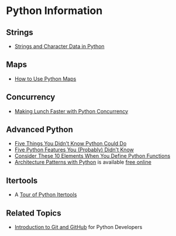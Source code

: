 # Python Information

## Strings

- [Strings and Character Data in Python](https://realpython.com/python-strings/)

## Maps

- [How to Use Python Maps](https://pythonmachinelearning.pro/python-map-tutorial/)

## Concurrency

- [Making Lunch Faster with Python Concurrency](https://sourcery.ai/blog/concurrency/)

## Advanced Python

- [Five Things You Didn't Know Python Could Do](https://channel9.msdn.com/Shows/5-Things/Five-Things-You-Didnt-Know-Python-Could-Do)
- [Five Python Features You (Probably) Didn't Know](https://towardsdatascience.com/five-python-features-you-probably-didnt-know-d48faa0b892e)
- [Consider These 10 Elements When You Define Python Functions](https://betterprogramming.pub/advanced-python-consider-these-10-elements-when-you-define-python-functions-61c0be8a10ed)
- [Architecture Patterns with Python](https://www.cosmicpython.com/) is available [free online](https://www.cosmicpython.com/book/preface.html)

## Itertools

- A [Tour of Python Itertools](https://martinheinz.dev/blog/16)

## Related Topics

- [Introduction to Git and GitHub](https://realpython.com/python-git-github-intro/) for Python Developers
